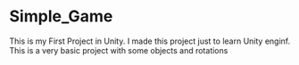 # Simple_Game
 This is my First Project in Unity. I made this project just to learn Unity enginf. This is a very basic project with some objects and rotations
